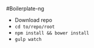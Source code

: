 #Boilerplate-ng

- Download repo
- `cd to/repo/root`
- `npm install && bower install`
- `gulp watch`
